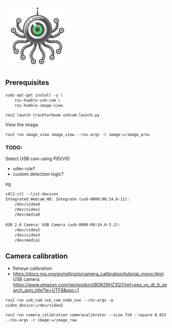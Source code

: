 ![](small_logo.webp)
## Prerequisites

```
sudo apt-get install -y \
	ros-humble-usb-cam \
	ros-humble-image-view

```

```
ros2 launch tracktorbeam usbcam.launch.py
```
View the image
```
ros2 run image_view image_view --ros-args -r image:=/image_proc
```

### TODO:
Select USB cam using PID/VID
- udev rule?
- custom detection logic?

eg
```
v4l2-ctl --list-devices
Integrated_Webcam_HD: Integrate (usb-0000:00:14.0-11):
	/dev/video0
	/dev/video1
	/dev/media0

USB 2.0 Camera: USB Camera (usb-0000:00:14.0-3.2):
	/dev/video2
	/dev/video3
	/dev/media1

```

## Camera calibration
- fisheye calibration
- https://docs.ros.org/en/rolling/p/camera_calibration/tutorial_mono.html
USB camera
https://www.amazon.com/gp/product/B0829HZ3Q7/ref=ppx_yo_dt_b_search_asin_title?ie=UTF8&psc=1
```
ros2 run usb_cam usb_cam_node_exe --ros-args -p video_device:=/dev/video2
```
```
ros2 run camera_calibration cameracalibrator --size 7x9 --square 0.015 --ros-args -r image:=/image_raw
```